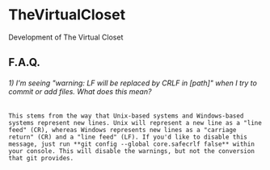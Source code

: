 # TheVirtualCloset
Development of The Virtual Closet

## F.A.Q.
###### 1) I'm seeing "warning: LF will be replaced by CRLF in [path]" when I try to commit or add files. What does this mean?
    This stems from the way that Unix-based systems and Windows-based systems represent new lines. Unix will represent a new line as a "line feed" (CR), whereas Windows represents new lines as a "carriage return" (CR) and a "line feed" (LF). If you'd like to disable this message, just run **git config --global core.safecrlf false** within your console. This will disable the warnings, but not the conversion that git provides.
